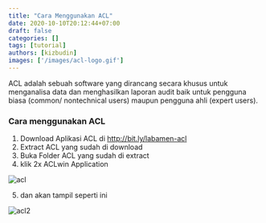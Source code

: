 ```yaml
---
title: "Cara Menggunakan ACL"
date: 2020-10-10T20:12:44+07:00
draft: false
categories: []
tags: [tutorial]
authors: [kizbudin]
images: ['/images/acl-logo.gif']
---
```

ACL adalah sebuah software yang dirancang secara khusus untuk menganalisa data dan menghasilkan laporan audit baik untuk pengguna biasa (common/ nontechnical users) maupun pengguna ahli (expert users).

### Cara menggunakan ACL
1. Download Aplikasi ACL di http://bit.ly/labamen-acl
2. Extract ACL yang sudah di download
3. Buka Folder ACL yang sudah di extract
4. klik 2x ACLwin Application

![acl](/images/acl1.png)

5. dan akan tampil seperti ini

![acl2](/images/ac;2.png)

